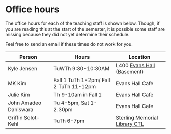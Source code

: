 # Office hours


The office hours for each of the teaching staff is shown 
below. Though, if you are reading this at the start of 
the semester, it is possible some staff are missing because
they did not yet determine their schedule.

Feel free to send an email if these times do not work for you.

| Person      | Hours                                                                    |Location|
| ----------- | ------------------------------------------------------------------------ |--------|
| Kyle Jensen | TuWTh 9:30-10:30AM| L400 [Evans Hall](https://map.yale.edu/place/building/EVANS) (Basement)|
| MK Kim  | Fall 1 TuTh 1-2pm/ Fall 2 TuTh 11-12pm | Evans Hall Cafe |
| Julie Kim | Th 9-10am in Fall 1 | Evans Hall Cafe |
| John Amadeo Daniswara | Tu 4-5pm, Sat 1-2.30pm | Evans Hall Cafe |
| Griffin Solot-Kehl | TuTh 6-7pm| [Sterling Memorial Library CTL](https://ctl.yale.edu/Directions) |

